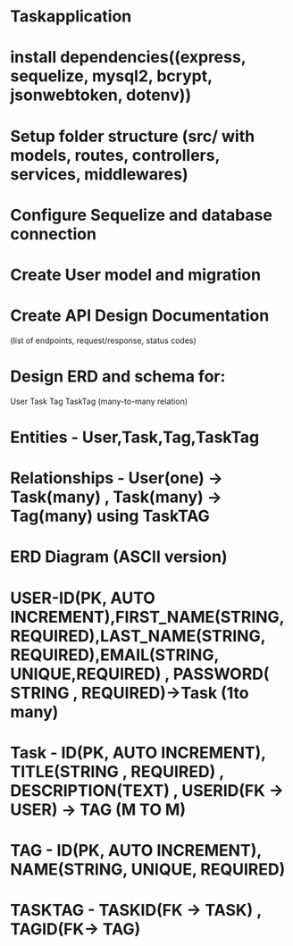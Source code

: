 # Taskapplication
# install dependencies((express, sequelize, mysql2, bcrypt, jsonwebtoken, dotenv))
#  Setup folder structure (src/ with models, routes, controllers, services, middlewares)
# Configure Sequelize and database connection
#  Create User model and migration

# Create API Design Documentation
(list of endpoints, request/response, status codes)
# Design ERD and schema for:
User
Task
Tag
TaskTag (many-to-many relation)

# Entities -  User,Task,Tag,TaskTag
# Relationships - User(one) -> Task(many) , Task(many) -> Tag(many) using TaskTAG

# ERD Diagram (ASCII version)

# USER-ID(PK, AUTO INCREMENT),FIRST_NAME(STRING, REQUIRED),LAST_NAME(STRING, REQUIRED),EMAIL(STRING, UNIQUE,REQUIRED) , PASSWORD( STRING , REQUIRED)->Task (1to many) 
# Task - ID(PK, AUTO INCREMENT), TITLE(STRING , REQUIRED) , DESCRIPTION(TEXT) , USERID(FK -> USER) -> TAG (M TO M)
# TAG - ID(PK, AUTO INCREMENT), NAME(STRING, UNIQUE, REQUIRED)
# TASKTAG - TASKID(FK -> TASK) , TAGID(FK-> TAG)

